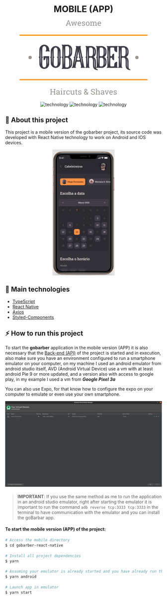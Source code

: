 <div align="center" style="margin-bottom: 20px;">
  <h1 align="center">MOBILE (APP)</h1>
  <img alt="gobarber" src="/assets/img/goBarber-logo.svg" width="auto" heigth="auto"/>
  <p align="center" style="margin-top: 20px;">
    <img alt="technology" src="https://img.shields.io/badge/TypeScript-007ACC?style=for-the-badge&logo=typescript&logoColor=white">
    <img alt="technology" src="https://img.shields.io/badge/React_Native-20232A?style=for-the-badge&logo=react&logoColor=61DAFB">
    <img alt="technology" src="https://img.shields.io/badge/styled--components-DB7093?style=for-the-badge&logo=styled-components&logoColor=white">
  </p>
</div>

## :barber: About this project

This project is a mobile version of the gobarber project, its source code was developed with React Native technology to work on Android and IOS devices.

<div align="center">
  <img alt="gobarber" src="/assets/img/mobile-screenshot.png" width="200"/>
</div>

## :rocket: Main technologies
- [TypeScript](https://www.typescriptlang.org/docs/)
- [React Native](https://reactnative.dev/)
- [Axios](https://github.com/axios/axios)
- [Styled-Components](https://styled-components.com/)

## :zap: How to run this project
To start the **gobarber** application in the mobile version (APP) it is also necessary that the [Back-end (API)](https://github.com/jefferson1104/gobarber-nodejs) of the project is started and in execution, also make sure you have an environment configured to run a smartphone emulator on your computer, on my machine I used an android emulator from android studio itself, AVD (Android Virtual Device) use a vm with at least android Pie 9 or more updated, and a version also with access to google play, in my example I used a vm from **_Google Pixel 3a_**

You can also use Expo, for that know how to configure the expo on your computer to emulate or even use your own smartphone.

<div align="center" style="margin-bottom: 20px;">
  <img alt="gobarber" src="/assets/img/screenshot_avd.png" width="auto" heigth="auto"/>
</div>

> **IMPORTANT**: If you use the same method as me to run the application in an android studio emulator, right after starting the emulator it is important to run the command `adb reverse tcp:3333 tcp:3333` in the terminal to have communication with the emulator and you can install the goBarbar app.

#### To start the mobile version (APP) of the project:
```Bash
# Access the mobile directory
$ cd gobarber-react-native

# Install all project dependencies
$ yarn

# Assuming your emulator is already started and you have already run the reverse command, install the application on the emulator.
$ yarn android

# Launch app in emulator
$ yarn start
```
